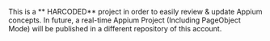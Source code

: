 This is a ** HARCODED** project in order to easily review & update Appium concepts. In future, a real-time Appium Project (Including PageObject Mode) will be published in a different repository of this account.
